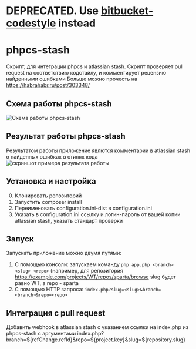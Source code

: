 # DEPRECATED. Use [bitbucket-codestyle](https://github.com/WhoTrades/bitbucket-codestyle) instead


# phpcs-stash
Скрипт, для интеграции phpcs и atlassian stash. Скрипт проверяет pull request на соответствию кодстайлу, и комментирует рецензию найденными ошибками
Больше можно прочесть на https://habrahabr.ru/post/303348/

## Схема работы phpcs-stash
![Схема работы phpcs-stash](https://raw.githubusercontent.com/WhoTrades/phpcs-stash/master/doc/images/architecture.png)

## Результат работы phpcs-stash
Результатом работы приложение явлются комментарии в atlassian stash о найденных ошибках в стилях кода
![скриншот примера результата работы](https://raw.githubusercontent.com/WhoTrades/phpcs-stash/master/doc/images/result.png)

## Установка и настройка
0. Клонировать репозиторий
1. Запустить composer install
2. Переименовать configuration.ini-dist в configuration.ini
3. Указать в configuration.ini ссылку и логин-пароль от вашей копии atlassian stash, указать стандарт проверки


## Запуск
Запускать приложение можно двумя путями:
1. С помощью консоли: запускаем команду ```php app.php <branch> <slug> <repo>``` (например, для репозитория https://example.com/projects/WT/repos/sparta/browse slug будет равно WT, а repo - sparta
2. С помощью HTTP запроса: ```index.php?slug=<slug>&branch=<branch>&repo=<repo>```

## Интеграция с pull request
Добавить webhook в atlassian stash с указанием ссылки на index.php из phpcs-stash с аргументами index.php?branch=${refChange.refId}&repo=${project.key}&slug=${repository.slug}
